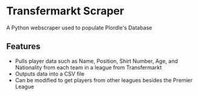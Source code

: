 # Transfermarkt Scraper

A Python webscraper used to populate Plordle's Database

## Features
- Pulls player data such as Name, Position, Shirt Number, Age, and Nationality from each team in a league from Transfermarkt
- Outputs data into a CSV file
- Can be modified to get players from other leagues besides the Premier League